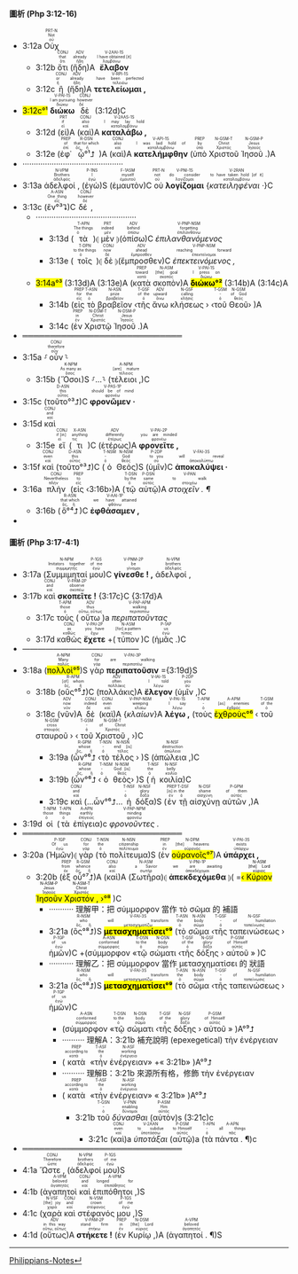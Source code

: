 #### 圖析 (Php 3:12-16)
- <rt>3:12a</rt> <RUBY><ruby><ruby>Οὐχ<rt>οὐ</rt></ruby><rt>Not</rt></ruby><rt>PRT-N</rt></RUBY> 
	- <rt>3:12b</rt> <RUBY><ruby><ruby>ὅτι<rt>ὅτι</rt></ruby><rt>that</rt></ruby><rt>CONJ</rt></RUBY> (<RUBY><ruby><ruby>ἤδη<rt>ἤδη</rt></ruby><rt>already</rt></ruby><rt>ADV</rt></RUBY>)A <RUBY><ruby><ruby><strong>ἔλαβον</strong><rt>λαμβάνω</rt></ruby><rt>I have obtained [it]</rt></ruby><rt>V-2AAI-1S</rt></RUBY> 
	- <rt>3:12c</rt> <RUBY><ruby><ruby>ἢ<rt>ἤ</rt></ruby><rt>or</rt></ruby><rt>CONJ</rt></RUBY> (<RUBY><ruby><ruby>ἤδη<rt>ἤδη</rt></ruby><rt>already</rt></ruby><rt>ADV</rt></RUBY>)A <RUBY><ruby><ruby><strong>τετελείωμαι ,</strong><rt>τελειόω</rt></ruby><rt>have been perfected</rt></ruby><rt>V-RPI-1S</rt></RUBY> 
- <mark><rt>3:12c</rt>°¹</mark> <RUBY><ruby><ruby><strong>διώκω</strong><rt>διώκω</rt></ruby><rt>I am pursuing</rt></ruby><rt>V-PAI-1S</rt></RUBY> <RUBY><ruby><ruby>δὲ<rt>δέ</rt></ruby><rt>however</rt></ruby><rt>CONJ</rt></RUBY> (<rt>3:12d</rt>)C
	- <rt>3:12d</rt> (<RUBY><ruby><ruby>εἰ<rt>εἰ</rt></ruby><rt>if</rt></ruby><rt>PRT</rt></RUBY>)A (<RUBY><ruby><ruby>καὶ<rt>καί</rt></ruby><rt>also</rt></ruby><rt>CONJ</rt></RUBY>)A <RUBY><ruby><ruby><strong>καταλάβω ,</strong><rt>καταλαμβάνω</rt></ruby><rt>I may lay hold</rt></ruby><rt>V-2AAS-1S</rt></RUBY> 
	- <rt>3:12e</rt> (<RUBY><ruby><ruby>ἐφ᾽<rt>ἐπί</rt></ruby><rt>of</rt></ruby><rt>PREP</rt></RUBY> <RUBY><ruby><ruby>ᾧ°¹⮥<rt>ὅς, ἥ</rt></ruby><rt>that for which</rt></ruby><rt>R-DSN</rt></RUBY>)A (<RUBY><ruby><ruby>καὶ<rt>καί</rt></ruby><rt>also</rt></ruby><rt>CONJ</rt></RUBY>)A <RUBY><ruby><ruby><strong>κατελήμφθην</strong><rt>καταλαμβάνω</rt></ruby><rt>I was laid hold of</rt></ruby><rt>V-API-1S</rt></RUBY> (<RUBY><ruby><ruby>ὑπὸ<rt>ὑπό</rt></ruby><rt>by</rt></ruby><rt>PREP</rt></RUBY> <RUBY><ruby><ruby>Χριστοῦ<rt>Χριστός</rt></ruby><rt>Christ</rt></ruby><rt>N-GSM-T</rt></RUBY> <RUBY><ruby><ruby>Ἰησοῦ .<rt>Ἰησοῦς</rt></ruby><rt>Jesus</rt></ruby><rt>N-GSM-P</rt></RUBY>)A
- ·············································
- <rt>3:13a</rt> <RUBY><ruby><ruby>ἀδελφοί ,<rt>ἀδελφός</rt></ruby><rt>Brothers</rt></ruby><rt>N-VPM</rt></RUBY> (<RUBY><ruby><ruby>ἐγὼ<rt>ἐγώ</rt></ruby><rt>I</rt></ruby><rt>P-1NS</rt></RUBY>)S (<RUBY><ruby><ruby>ἐμαυτὸν<rt>ἐμαυτοῦ</rt></ruby><rt>myself</rt></ruby><rt>F-1ASM</rt></RUBY>)C <RUBY><ruby><ruby>οὐ<rt>οὐ</rt></ruby><rt>not</rt></ruby><rt>PRT-N</rt></RUBY> <RUBY><ruby><ruby><strong>λογίζομαι</strong><rt>λογίζομαι</rt></ruby><rt>do consider</rt></ruby><rt>V-PNI-1S</rt></RUBY> {<RUBY><ruby><ruby><em>κατειληφέναι ·</em><rt>καταλαμβάνω</rt></ruby><rt>to have taken hold [of it]</rt></ruby><rt>V-2RAN</rt></RUBY>}C 
- <rt>3:13c</rt> (<RUBY><ruby><ruby>ἓν°³⮧<rt>εἷς</rt></ruby><rt>One thing</rt></ruby><rt>A-ASN</rt></RUBY>)C <RUBY><ruby><ruby>δέ ,<rt>δέ</rt></ruby><rt>however</rt></ruby><rt>CONJ</rt></RUBY> 
	- ·············································
		- <rt>3:13d</rt> (<RUBY><ruby><ruby>τὰ<rt>ὁ</rt></ruby><rt>The things</rt></ruby><rt>T-APN</rt></RUBY>)⦇ <RUBY><ruby><ruby>μὲν<rt>μέν</rt></ruby><rt>indeed</rt></ruby><rt>PRT</rt></RUBY> ⦈(<RUBY><ruby><ruby>ὀπίσω<rt>ὀπίσω</rt></ruby><rt>behind</rt></ruby><rt>ADV</rt></RUBY>)C <RUBY><ruby><ruby><em>ἐπιλανθανόμενος</em><rt>ἐπιλανθάνω</rt></ruby><rt>forgetting</rt></ruby><rt>V-PNP-NSM</rt></RUBY>
		- <rt>3:13e</rt> (<RUBY><ruby><ruby>τοῖς<rt>ὁ</rt></ruby><rt>to the things</rt></ruby><rt>T-DPN</rt></RUBY>)⦇ <RUBY><ruby><ruby>δὲ<rt>δέ</rt></ruby><rt>now</rt></ruby><rt>CONJ</rt></RUBY> ⦈(<RUBY><ruby><ruby>ἔμπροσθεν<rt>ἔμπροσθεν</rt></ruby><rt>ahead</rt></ruby><rt>ADV</rt></RUBY>)C <RUBY><ruby><ruby><em>ἐπεκτεινόμενος ,</em><rt>ἐπεκτείνομαι</rt></ruby><rt>reaching forward</rt></ruby><rt>V-PNP-NSM</rt></RUBY>
	- <mark><rt>3:14a</rt>°³</mark> (<rt>3:13d</rt>)A (<rt>3:13e</rt>)A (<RUBY><ruby><ruby>κατὰ<rt>κατά</rt></ruby><rt>toward</rt></ruby><rt>PREP</rt></RUBY> <RUBY><ruby><ruby>σκοπὸν<rt>σκοπός</rt></ruby><rt>[the] goal</rt></ruby><rt>N-ASM</rt></RUBY>)A <RUBY><ruby><ruby><mark><strong>διώκω°²</strong></mark><rt>διώκω</rt></ruby><rt>I press on</rt></ruby><rt>V-PAI-1S</rt></RUBY> (<rt>3:14b</rt>)A (<rt>3:14c</rt>)A
		- <rt>3:14b</rt> (<RUBY><ruby><ruby>εἰς<rt>εἰς</rt></ruby><rt>for</rt></ruby><rt>PREP</rt></RUBY> <RUBY><ruby><ruby>τὸ<rt>ὁ</rt></ruby><rt>the</rt></ruby><rt>T-ASN</rt></RUBY> <RUBY><ruby><ruby>βραβεῖον<rt>βραβεῖον</rt></ruby><rt>prize</rt></ruby><rt>N-ASN</rt></RUBY> ‹<RUBY><ruby><ruby>τῆς<rt>ὁ</rt></ruby><rt>of the</rt></ruby><rt>T-GSF</rt></RUBY> <RUBY><ruby><ruby>ἄνω<rt>ἄνω</rt></ruby><rt>upward</rt></ruby><rt>ADV</rt></RUBY> <RUBY><ruby><ruby>κλήσεως<rt>κλῆσις</rt></ruby><rt>calling</rt></ruby><rt>N-GSF</rt></RUBY> › ‹<RUBY><ruby><ruby>τοῦ<rt>ὁ</rt></ruby><rt>-</rt></ruby><rt>T-GSM</rt></RUBY> <RUBY><ruby><ruby>Θεοῦ<rt>θεός</rt></ruby><rt>of God</rt></ruby><rt>N-GSM</rt></RUBY>› )A
		- <rt>3:14c</rt> (<RUBY><ruby><ruby>ἐν<rt>ἐν</rt></ruby><rt>in</rt></ruby><rt>PREP</rt></RUBY> <RUBY><ruby><ruby>Χριστῷ<rt>Χριστός</rt></ruby><rt>Christ</rt></ruby><rt>N-DSM-T</rt></RUBY> <RUBY><ruby><ruby>Ἰησοῦ .<rt>Ἰησοῦς</rt></ruby><rt>Jesus</rt></ruby><rt>N-DSM-P</rt></RUBY>)A
- ═════════════════════════════
- <rt>3:15a</rt> ⸉<RUBY><ruby><ruby>οὖν<rt>οὖν</rt></ruby><rt>therefore</rt></ruby><rt>CONJ</rt></RUBY>⸊
	- <rt>3:15b</rt> (<RUBY><ruby><ruby>Ὅσοι<rt>ὅσος</rt></ruby><rt>As many as</rt></ruby><rt>K-NPM</rt></RUBY>)S ⸉...⸊ (<RUBY><ruby><ruby>τέλειοι ,<rt>τέλειος</rt></ruby><rt>[are] mature</rt></ruby><rt>A-NPM</rt></RUBY>)C 
- <rt>3:15c</rt> (<RUBY><ruby><ruby>τοῦτο°³⮥<rt>οὗτος</rt></ruby><rt>this</rt></ruby><rt>D-ASN</rt></RUBY>)C <RUBY><ruby><ruby><strong>φρονῶμεν ·</strong><rt>φρονέω</rt></ruby><rt>should be of mind</rt></ruby><rt>V-PAS-1P</rt></RUBY> 
- <rt>3:15d</rt> <RUBY><ruby><ruby>καὶ<rt>καί</rt></ruby><rt>and</rt></ruby><rt>CONJ</rt></RUBY> 
	- <rt>3:15e</rt> <RUBY><ruby><ruby>εἴ<rt>εἰ</rt></ruby><rt>if [in]</rt></ruby><rt>CONJ</rt></RUBY> (<RUBY><ruby><ruby>τι<rt>τις</rt></ruby><rt>anything</rt></ruby><rt>X-ASN</rt></RUBY>)C (<RUBY><ruby><ruby>ἑτέρως<rt>ἑτέρως</rt></ruby><rt>differently</rt></ruby><rt>ADV</rt></RUBY>)A <RUBY><ruby><ruby><strong>φρονεῖτε ,</strong><rt>φρονέω</rt></ruby><rt>you are minded</rt></ruby><rt>V-PAI-2P</rt></RUBY> 
- <rt>3:15f</rt> <RUBY><ruby><ruby>καὶ<rt>καί</rt></ruby><rt>even</rt></ruby><rt>CONJ</rt></RUBY> (<RUBY><ruby><ruby>τοῦτο°³⮥<rt>οὗτος</rt></ruby><rt>this</rt></ruby><rt>D-ASN</rt></RUBY>)C (<RUBY><ruby><ruby>ὁ<rt>ὁ</rt></ruby><rt>-</rt></ruby><rt>T-NSM</rt></RUBY> <RUBY><ruby><ruby>Θεὸς<rt>θεός</rt></ruby><rt>God</rt></ruby><rt>N-NSM</rt></RUBY>)S (<RUBY><ruby><ruby>ὑμῖν<rt>σύ</rt></ruby><rt>to you</rt></ruby><rt>P-2DP</rt></RUBY>)C <RUBY><ruby><ruby><strong>ἀποκαλύψει ·</strong><rt>ἀποκαλύπτω</rt></ruby><rt>will reveal</rt></ruby><rt>V-FAI-3S</rt></RUBY> 
- <rt>3:16a</rt> <RUBY><ruby><ruby>πλὴν<rt>πλήν</rt></ruby><rt>Nevertheless</rt></ruby><rt>CONJ</rt></RUBY> (<RUBY><ruby><ruby>εἰς<rt>εἰς</rt></ruby><rt>to</rt></ruby><rt>PREP</rt></RUBY> ‹<rt>3:16b</rt>›)A (<RUBY><ruby><ruby>τῷ<rt>ὁ</rt></ruby><rt>by the</rt></ruby><rt>T-DSN</rt></RUBY> <RUBY><ruby><ruby>αὐτῷ<rt>αὐτός</rt></ruby><rt>same</rt></ruby><rt>P-DSN</rt></RUBY>)A <RUBY><ruby><ruby><em>στοιχεῖν . ¶</em><rt>στοιχέω</rt></ruby><rt>to walk</rt></ruby><rt>V-PAN</rt></RUBY>
	- <rt>3:16b</rt> (<RUBY><ruby><ruby>ὃ°⁴⮥<rt>ὅς, ἥ</rt></ruby><rt>that which</rt></ruby><rt>R-ASN</rt></RUBY>)C <RUBY><ruby><ruby><strong>ἐφθάσαμεν ,</strong><rt>φθάνω</rt></ruby><rt>we have attained</rt></ruby><rt>V-AAI-1P</rt></RUBY> 
-  

#### 圖析 (Php 3:17-4:1)

- <rt>3:17a</rt> (<RUBY><ruby><ruby>Συμμιμηταί<rt>συμμιμητής</rt></ruby><rt>Imitators together</rt></ruby><rt>N-NPM</rt></RUBY> <RUBY><ruby><ruby>μου<rt>ἐγώ</rt></ruby><rt>of me</rt></ruby><rt>P-1GS</rt></RUBY>)C <RUBY><ruby><ruby><strong>γίνεσθε ! ,</strong><rt>γίνομαι</rt></ruby><rt>be</rt></ruby><rt>V-PNM-2P</rt></RUBY> <RUBY><ruby><ruby>ἀδελφοί ,<rt>ἀδελφός</rt></ruby><rt>brothers</rt></ruby><rt>N-VPM</rt></RUBY> 
- <rt>3:17b</rt> <RUBY><ruby><ruby>καὶ<rt>καί</rt></ruby><rt>and</rt></ruby><rt>CONJ</rt></RUBY> <RUBY><ruby><ruby><strong>σκοπεῖτε !</strong><rt>σκοπέω</rt></ruby><rt>observe</rt></ruby><rt>V-PAM-2P</rt></RUBY> {<rt>3:17c</rt>}C {<rt>3:17d</rt>}A
	- <rt>3:17c</rt> <RUBY><ruby><ruby>τοὺς<rt>ὁ</rt></ruby><rt>those</rt></ruby><rt>T-APM</rt></RUBY> (<RUBY><ruby><ruby>οὕτω<rt>οὕτω, οὕτως</rt></ruby><rt>thus</rt></ruby><rt>ADV</rt></RUBY>)a <RUBY><ruby><ruby><em>περιπατοῦντας</em><rt>περιπατέω</rt></ruby><rt>walking</rt></ruby><rt>V-PAP-APM</rt></RUBY>
	- <rt>3:17d</rt> <RUBY><ruby><ruby>καθὼς<rt>καθώς</rt></ruby><rt>as</rt></ruby><rt>CONJ</rt></RUBY> <RUBY><ruby><ruby><strong>ἔχετε</strong><rt>ἔχω</rt></ruby><rt>you have</rt></ruby><rt>V-PAI-2P</rt></RUBY> +(<RUBY><ruby><ruby>τύπον<rt>τύπος</rt></ruby><rt>[for] a pattern</rt></ruby><rt>N-ASM</rt></RUBY>)C (<RUBY><ruby><ruby>ἡμᾶς .<rt>ἐγώ</rt></ruby><rt>us</rt></ruby><rt>P-1AP</rt></RUBY>)C
- ———————————————
- <rt>3:18a</rt> (<RUBY><ruby><ruby><mark>πολλοὶ°⁵</mark><rt>πολύς</rt></ruby><rt>Many</rt></ruby><rt>A-NPM</rt></RUBY>)S <RUBY><ruby><ruby>γὰρ<rt>γάρ</rt></ruby><rt>for</rt></ruby><rt>CONJ</rt></RUBY> <RUBY><ruby><ruby><strong>περιπατοῦσιν</strong><rt>περιπατέω</rt></ruby><rt>are walking</rt></ruby><rt>V-PAI-3P</rt></RUBY> ={<rt>3:19d</rt>}S
	- <rt>3:18b</rt> (<RUBY><ruby><ruby>οὓς°⁵⮥<rt>ὅς, ἥ</rt></ruby><rt>[of] whom</rt></ruby><rt>R-APM</rt></RUBY>)C (<RUBY><ruby><ruby>πολλάκις<rt>πολλάκις</rt></ruby><rt>often</rt></ruby><rt>ADV</rt></RUBY>)A <RUBY><ruby><ruby><strong>ἔλεγον</strong><rt>λέγω</rt></ruby><rt>I told</rt></ruby><rt>V-IAI-1S</rt></RUBY> (<RUBY><ruby><ruby>ὑμῖν ,<rt>σύ</rt></ruby><rt>you</rt></ruby><rt>P-2DP</rt></RUBY>)C 
	- <rt>3:18c</rt> (<RUBY><ruby><ruby>νῦν<rt>νῦν</rt></ruby><rt>now</rt></ruby><rt>ADV</rt></RUBY>)A <RUBY><ruby><ruby>δὲ<rt>δέ</rt></ruby><rt>indeed</rt></ruby><rt>CONJ</rt></RUBY> (<RUBY><ruby><ruby>καὶ<rt>καί</rt></ruby><rt>even</rt></ruby><rt>CONJ</rt></RUBY>)A {<RUBY><ruby><ruby><em>κλαίων</em><rt>κλαίω</rt></ruby><rt>weeping</rt></ruby><rt>V-PAP-NSM</rt></RUBY>}A <RUBY><ruby><ruby><strong>λέγω ,</strong><rt>λέγω</rt></ruby><rt>I say</rt></ruby><rt>V-PAI-1S</rt></RUBY> (<RUBY><ruby><ruby>τοὺς<rt>ὁ</rt></ruby><rt>-</rt></ruby><rt>T-APM</rt></RUBY> <RUBY><ruby><ruby><mark>ἐχθροὺς°⁶</mark><rt>ἐχθρός</rt></ruby><rt>[as] enemies</rt></ruby><rt>A-APM</rt></RUBY> ‹ <RUBY><ruby><ruby>τοῦ<rt>ὁ</rt></ruby><rt>of the</rt></ruby><rt>T-GSM</rt></RUBY> <RUBY><ruby><ruby>σταυροῦ<rt>σταυρός</rt></ruby><rt>cross</rt></ruby><rt>N-GSM</rt></RUBY> › ‹ <RUBY><ruby><ruby>τοῦ<rt>ὁ</rt></ruby><rt>-</rt></ruby><rt>T-GSM</rt></RUBY> <RUBY><ruby><ruby>Χριστοῦ ,<rt>Χριστός</rt></ruby><rt>of Christ</rt></ruby><rt>N-GSM-T</rt></RUBY> ›)C
		- <rt>3:19a</rt> (<RUBY><ruby><ruby>ὧν°⁶⮥<rt>ὅς, ἥ</rt></ruby><rt>whose</rt></ruby><rt>R-GPM</rt></RUBY> ‹<RUBY><ruby><ruby>τὸ<rt>ὁ</rt></ruby><rt>-</rt></ruby><rt>T-NSN</rt></RUBY> <RUBY><ruby><ruby>τέλος<rt>τέλος</rt></ruby><rt>end [is]</rt></ruby><rt>N-NSN</rt></RUBY> › )S (<RUBY><ruby><ruby>ἀπώλεια ,<rt>ἀπώλεια</rt></ruby><rt>destruction</rt></ruby><rt>N-NSF</rt></RUBY>)C 
		- <rt>3:19b</rt> (<RUBY><ruby><ruby>ὧν°⁶⮥<rt>ὅς, ἥ</rt></ruby><rt>whose</rt></ruby><rt>R-GPM</rt></RUBY> ‹<RUBY><ruby><ruby>ὁ<rt>ὁ</rt></ruby><rt>-</rt></ruby><rt>T-NSM</rt></RUBY> <RUBY><ruby><ruby>θεὸς<rt>θεός</rt></ruby><rt>God [is]</rt></ruby><rt>N-NSM</rt></RUBY>› )S (<RUBY><ruby><ruby>ἡ<rt>ὁ</rt></ruby><rt>the</rt></ruby><rt>T-NSF</rt></RUBY> <RUBY><ruby><ruby>κοιλία<rt>κοιλία</rt></ruby><rt>belly</rt></ruby><rt>N-NSF</rt></RUBY>)C
		- <rt>3:19c</rt> <RUBY><ruby><ruby>καὶ<rt>καί</rt></ruby><rt>and</rt></ruby><rt>CONJ</rt></RUBY> (...ὧν°⁶⮥... <RUBY><ruby><ruby>ἡ<rt>ὁ</rt></ruby><rt>-</rt></ruby><rt>T-NSF</rt></RUBY> <RUBY><ruby><ruby>δόξα<rt>δόξα</rt></ruby><rt>glory</rt></ruby><rt>N-NSF</rt></RUBY>)S (<RUBY><ruby><ruby>ἐν<rt>ἐν</rt></ruby><rt>[is] in</rt></ruby><rt>PREP</rt></RUBY> <RUBY><ruby><ruby>τῇ<rt>ὁ</rt></ruby><rt>the</rt></ruby><rt>T-DSF</rt></RUBY> <RUBY><ruby><ruby>αἰσχύνῃ<rt>αἰσχύνη</rt></ruby><rt>shame</rt></ruby><rt>N-DSF</rt></RUBY> <RUBY><ruby><ruby>αὐτῶν ,<rt>αὐτός</rt></ruby><rt>of them</rt></ruby><rt>P-GPM</rt></RUBY>)A 
- <rt>3:19d</rt> <RUBY><ruby><ruby>οἱ<rt>ὁ</rt></ruby><rt>those</rt></ruby><rt>T-NPM</rt></RUBY> (<RUBY><ruby><ruby>τὰ<rt>ὁ</rt></ruby><rt>things</rt></ruby><rt>T-APN</rt></RUBY> <RUBY><ruby><ruby>ἐπίγεια<rt>ἐπίγειος</rt></ruby><rt>earthly</rt></ruby><rt>A-APN</rt></RUBY>)c <RUBY><ruby><ruby><em>φρονοῦντες .</em><rt>φρονέω</rt></ruby><rt>minding</rt></ruby><rt>V-PAP-NPM</rt></RUBY>
- ═════════════════════════════
- <rt>3:20a</rt> (<RUBY><ruby><ruby>Ἡμῶν<rt>ἐγώ</rt></ruby><rt>Of us</rt></ruby><rt>P-1GP</rt></RUBY>)⦇ <RUBY><ruby><ruby>γὰρ<rt>γάρ</rt></ruby><rt>for</rt></ruby><rt>CONJ</rt></RUBY> (<RUBY><ruby><ruby>τὸ<rt>ὁ</rt></ruby><rt>the</rt></ruby><rt>T-NSN</rt></RUBY> <RUBY><ruby><ruby>πολίτευμα<rt>πολίτευμα</rt></ruby><rt>citizenship</rt></ruby><rt>N-NSN</rt></RUBY>)S (<RUBY><ruby><ruby>ἐν<rt>ἐν</rt></ruby><rt>in</rt></ruby><rt>PREP</rt></RUBY> <RUBY><ruby><ruby><mark>οὐρανοῖς°⁷</mark><rt>οὐρανός</rt></ruby><rt>[the] heavens</rt></ruby><rt>N-DPM</rt></RUBY>)A <RUBY><ruby><ruby><strong>ὑπάρχει ,</strong><rt>ὑπάρχω</rt></ruby><rt>exists</rt></ruby><rt>V-PAI-3S</rt></RUBY> 
	- <rt>3:20b</rt> (<RUBY><ruby><ruby>ἐξ<rt>ἐκ</rt></ruby><rt>from</rt></ruby><rt>PREP</rt></RUBY> <RUBY><ruby><ruby>οὗ°⁷⮥<rt>ὅς, ἥ</rt></ruby><rt>whence</rt></ruby><rt>R-GSM</rt></RUBY>)A (<RUBY><ruby><ruby>καὶ<rt>καί</rt></ruby><rt>also</rt></ruby><rt>CONJ</rt></RUBY>)A (<RUBY><ruby><ruby>Σωτῆρα<rt>σωτήρ</rt></ruby><rt>a Savior</rt></ruby><rt>N-ASM</rt></RUBY>)⦇ <RUBY><ruby><ruby><strong>ἀπεκδεχόμεθα</strong><rt>ἀπεκδέχομαι</rt></ruby><rt>we are awaiting</rt></ruby><rt>V-PNI-1P</rt></RUBY> ⦈( =<mark>‹ <RUBY><ruby><ruby>Κύριον<rt>κύριος</rt></ruby><rt>[the] Lord</rt></ruby><rt>N-ASM</rt></RUBY> <RUBY><ruby><ruby>Ἰησοῦν<rt>Ἰησοῦς</rt></ruby><rt>Jesus</rt></ruby><rt>N-ASM-P</rt></RUBY> <RUBY><ruby><ruby>Χριστόν ,<rt>Χριστός</rt></ruby><rt>Christ</rt></ruby><rt>N-ASM-T</rt></RUBY> ›°⁸</mark> )C
		- ··········· 理解甲：把 σύμμορφον 當作 τὸ σῶμα 的 補語 
		- <rt>3:21a</rt> (<RUBY><ruby><ruby>ὃς°⁸⮥<rt>ὅς, ἥ</rt></ruby><rt>who</rt></ruby><rt>R-NSM</rt></RUBY>)S <RUBY><ruby><ruby><mark><strong>μετασχηματίσει°⁹</strong></mark><rt>μετασχηματίζω</rt></ruby><rt>will transform</rt></ruby><rt>V-FAI-3S</rt></RUBY> (<RUBY><ruby><ruby>τὸ<rt>ὁ</rt></ruby><rt>the</rt></ruby><rt>T-ASN</rt></RUBY> <RUBY><ruby><ruby>σῶμα<rt>σῶμα</rt></ruby><rt>body</rt></ruby><rt>N-ASN</rt></RUBY> ‹<RUBY><ruby><ruby>τῆς<rt>ὁ</rt></ruby><rt>-</rt></ruby><rt>T-GSF</rt></RUBY> <RUBY><ruby><ruby>ταπεινώσεως<rt>ταπείνωσις</rt></ruby><rt>of humiliation</rt></ruby><rt>N-GSF</rt></RUBY> › <RUBY><ruby><ruby>ἡμῶν<rt>ἐγώ</rt></ruby><rt>of us</rt></ruby><rt>P-1GP</rt></RUBY>)C +(<RUBY><ruby><ruby>σύμμορφον<rt>σύμμορφος</rt></ruby><rt>conformed</rt></ruby><rt>A-ASN</rt></RUBY> «<RUBY><ruby><ruby>τῷ<rt>ὁ</rt></ruby><rt>to the</rt></ruby><rt>T-DSN</rt></RUBY> <RUBY><ruby><ruby>σώματι<rt>σῶμα</rt></ruby><rt>body</rt></ruby><rt>N-DSN</rt></RUBY> ‹<RUBY><ruby><ruby>τῆς<rt>ὁ</rt></ruby><rt>of the</rt></ruby><rt>T-GSF</rt></RUBY> <RUBY><ruby><ruby>δόξης<rt>δόξα</rt></ruby><rt>glory</rt></ruby><rt>N-GSF</rt></RUBY> › <RUBY><ruby><ruby>αὐτοῦ<rt>αὐτός</rt></ruby><rt>of Himself</rt></ruby><rt>P-GSM</rt></RUBY> » )C 
		- ··········· 理解乙：把 σύμμορφον 當作 μετασχηματίσει 的 狀語 
		- <rt>3:21a</rt> (<RUBY><ruby><ruby>ὃς°⁸⮥<rt>ὅς, ἥ</rt></ruby><rt>who</rt></ruby><rt>R-NSM</rt></RUBY>)S <RUBY><ruby><ruby><mark><strong>μετασχηματίσει°⁹</strong></mark><rt>μετασχηματίζω</rt></ruby><rt>will transform</rt></ruby><rt>V-FAI-3S</rt></RUBY> (<RUBY><ruby><ruby>τὸ<rt>ὁ</rt></ruby><rt>the</rt></ruby><rt>T-ASN</rt></RUBY> <RUBY><ruby><ruby>σῶμα<rt>σῶμα</rt></ruby><rt>body</rt></ruby><rt>N-ASN</rt></RUBY> ‹<RUBY><ruby><ruby>τῆς<rt>ὁ</rt></ruby><rt>-</rt></ruby><rt>T-GSF</rt></RUBY> <RUBY><ruby><ruby>ταπεινώσεως<rt>ταπείνωσις</rt></ruby><rt>of humiliation</rt></ruby><rt>N-GSF</rt></RUBY> › <RUBY><ruby><ruby>ἡμῶν<rt>ἐγώ</rt></ruby><rt>of us</rt></ruby><rt>P-1GP</rt></RUBY>)C 
			- (<RUBY><ruby><ruby>σύμμορφον<rt>σύμμορφος</rt></ruby><rt>conformed</rt></ruby><rt>A-ASN</rt></RUBY> «<RUBY><ruby><ruby>τῷ<rt>ὁ</rt></ruby><rt>to the</rt></ruby><rt>T-DSN</rt></RUBY> <RUBY><ruby><ruby>σώματι<rt>σῶμα</rt></ruby><rt>body</rt></ruby><rt>N-DSN</rt></RUBY> ‹<RUBY><ruby><ruby>τῆς<rt>ὁ</rt></ruby><rt>of the</rt></ruby><rt>T-GSF</rt></RUBY> <RUBY><ruby><ruby>δόξης<rt>δόξα</rt></ruby><rt>glory</rt></ruby><rt>N-GSF</rt></RUBY> › <RUBY><ruby><ruby>αὐτοῦ<rt>αὐτός</rt></ruby><rt>of Himself</rt></ruby><rt>P-GSM</rt></RUBY> » )A°⁹⮥
			- ·········· 理解A：<rt>3:21b</rt> 補充說明 (epexegetical) τὴν ἐνέργειαν 
			- (<RUBY><ruby><ruby>κατὰ<rt>κατά</rt></ruby><rt>according to</rt></ruby><rt>PREP</rt></RUBY> «<RUBY><ruby><ruby>τὴν<rt>ὁ</rt></ruby><rt>the</rt></ruby><rt>T-ASF</rt></RUBY> <RUBY><ruby><ruby>ἐνέργειαν<rt>ἐνέργεια</rt></ruby><rt>working</rt></ruby><rt>N-ASF</rt></RUBY>» +« <rt>3:21b</rt>» )A°⁹⮥
			- ·········· 理解B：<rt>3:21b</rt> 來源所有格，修飾 τὴν ἐνέργειαν 
			- (<RUBY><ruby><ruby>κατὰ<rt>κατά</rt></ruby><rt>according to</rt></ruby><rt>PREP</rt></RUBY> «<RUBY><ruby><ruby>τὴν<rt>ὁ</rt></ruby><rt>the</rt></ruby><rt>T-ASF</rt></RUBY> <RUBY><ruby><ruby>ἐνέργειαν<rt>ἐνέργεια</rt></ruby><rt>working</rt></ruby><rt>N-ASF</rt></RUBY>» « <rt>3:21b</rt>» )A°⁹⮥
				- <rt>3:21b</rt> <RUBY><ruby><ruby>τοῦ<rt>ὁ</rt></ruby><rt>-</rt></ruby><rt>T-GSN</rt></RUBY> <RUBY><ruby><ruby><em>δύνασθαι</em><rt>δύναμαι</rt></ruby><rt>enabling</rt></ruby><rt>V-PNN</rt></RUBY> (<RUBY><ruby><ruby>αὐτὸν<rt>αὐτός</rt></ruby><rt>Him</rt></ruby><rt>P-ASM</rt></RUBY>)s  (<rt>3:21c</rt>)c
					- <rt>3:21c</rt> (<RUBY><ruby><ruby>καὶ<rt>καί</rt></ruby><rt>even</rt></ruby><rt>CONJ</rt></RUBY>)a <RUBY><ruby><ruby><em>ὑποτάξαι</em><rt>ὑποτάσσω</rt></ruby><rt>to subdue</rt></ruby><rt>V-2AAN</rt></RUBY> (<RUBY><ruby><ruby>αὑτῷ<rt>αὐτός</rt></ruby><rt>to Himself</rt></ruby><rt>P-DSM</rt></RUBY>)a (<RUBY><ruby><ruby>τὰ<rt>ὁ</rt></ruby><rt>-</rt></ruby><rt>T-APN</rt></RUBY> <RUBY><ruby><ruby>πάντα . ¶<rt>πᾶς</rt></ruby><rt>all things</rt></ruby><rt>A-APN</rt></RUBY>)c
- ═════════════════════════════
- <rt>4:1a</rt> <RUBY><ruby><ruby>Ὥστε ,<rt>ὥστε</rt></ruby><rt>Therefore</rt></ruby><rt>CONJ</rt></RUBY> (<RUBY><ruby><ruby>ἀδελφοί<rt>ἀδελφός</rt></ruby><rt>brothers</rt></ruby><rt>N-VPM</rt></RUBY> <RUBY><ruby><ruby>μου<rt>ἐγώ</rt></ruby><rt>of me</rt></ruby><rt>P-1GS</rt></RUBY>)S 
- <rt>4:1b</rt> (<RUBY><ruby><ruby>ἀγαπητοὶ<rt>ἀγαπητός</rt></ruby><rt>beloved</rt></ruby><rt>A-VPM</rt></RUBY> <RUBY><ruby><ruby>καὶ<rt>καί</rt></ruby><rt>and</rt></ruby><rt>CONJ</rt></RUBY> <RUBY><ruby><ruby>ἐπιπόθητοι ,<rt>ἐπιπόθητος</rt></ruby><rt>longed for</rt></ruby><rt>A-VPM</rt></RUBY>)S
- <rt>4:1c</rt> (<RUBY><ruby><ruby>χαρὰ<rt>χαρά</rt></ruby><rt>[the] joy</rt></ruby><rt>N-VSF</rt></RUBY> <RUBY><ruby><ruby>καὶ<rt>καί</rt></ruby><rt>and</rt></ruby><rt>CONJ</rt></RUBY> <RUBY><ruby><ruby>στέφανός<rt>στέφανος</rt></ruby><rt>crown</rt></ruby><rt>N-VSM</rt></RUBY> <RUBY><ruby><ruby>μου ,<rt>ἐγώ</rt></ruby><rt>of me</rt></ruby><rt>P-1GS</rt></RUBY>)S 
- <rt>4:1d</rt> (<RUBY><ruby><ruby>οὕτως<rt>οὕτω, οὕτως</rt></ruby><rt>in this way</rt></ruby><rt>ADV</rt></RUBY>)A <RUBY><ruby><ruby><strong>στήκετε !</strong><rt>στήκω</rt></ruby><rt>stand firm</rt></ruby><rt>V-PAM-2P</rt></RUBY> (<RUBY><ruby><ruby>ἐν<rt>ἐν</rt></ruby><rt>in</rt></ruby><rt>PREP</rt></RUBY> <RUBY><ruby><ruby>Κυρίῳ ,<rt>κύριος</rt></ruby><rt>[the] Lord</rt></ruby><rt>N-DSM</rt></RUBY>)A (<RUBY><ruby><ruby>ἀγαπητοί . ¶<rt>ἀγαπητός</rt></ruby><rt>beloved</rt></ruby><rt>A-VPM</rt></RUBY>)S





---
[Philippians-Notes↵](Philippians-Notes.md)